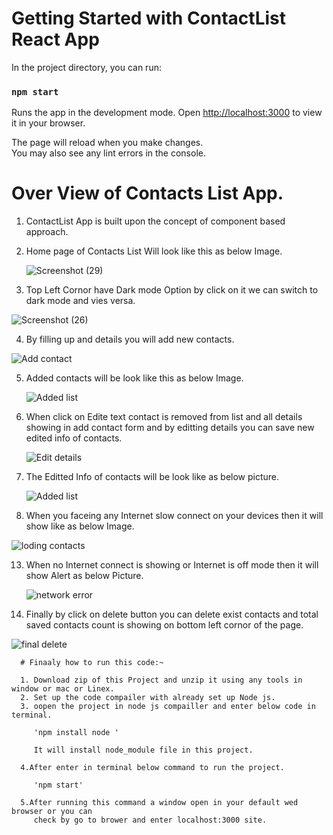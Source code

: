 # Getting Started with ContactList React App



In the project directory, you can run:

### `npm start`

Runs the app in the development mode.
Open [http://localhost:3000](http://localhost:3000) to view it in your browser.

The page will reload when you make changes.\
You may also see any lint errors in the console.

# Over View of Contacts List App.

1. ContactList App is built upon the concept of component based approach.
2. Home page of Contacts List Will look like this as below Image.
   
   ![Screenshot (29)](https://github.com/SidhiqAbu/ContactsList/assets/115681038/60f9da69-7e8f-4e71-a976-ba568c79a019)

3. Top Left Cornor have Dark mode Option by click on it we can switch to dark mode and vies versa.

![Screenshot (26)](https://github.com/SidhiqAbu/ContactsList/assets/115681038/ed528118-eb05-48f2-b02c-e83d36d30a8c)

4. By filling up and details you will add new contacts.
 
  ![Add contact](https://github.com/SidhiqAbu/ContactsList/assets/115681038/21b8c72b-1533-444a-8705-407d6f88be0e)

5. Added contacts will be look like this as below Image.

   ![Added list](https://github.com/SidhiqAbu/ContactsList/assets/115681038/bbd71187-90f6-4842-aa90-e8742e4bb7bd)

7. When click on Edite text contact is removed from list and all details showing in add contact form and by editting details you can save new edited info of contacts.

   ![Edit details](https://github.com/SidhiqAbu/ContactsList/assets/115681038/a7bfa504-7f18-4c28-9ba0-0ea6b224e372)

9. The Editted Info of contacts will be look like as below picture.

    ![Added list](https://github.com/SidhiqAbu/ContactsList/assets/115681038/76d0a6bb-a349-460a-b6ab-28731a8dbee0)

11. When you faceing any Internet slow connect on your devices then it will show like as below Image.

![loding contacts](https://github.com/SidhiqAbu/ContactsList/assets/115681038/2ecf83ae-a549-4a62-a727-8a27541222b6)

13. When no Internet connect is showing or Internet is off mode then it will show Alert as below Picture.

     ![network error](https://github.com/SidhiqAbu/ContactsList/assets/115681038/43e74812-650d-44c3-be01-79fcafcc85ee)


15. Finally by click on delete button you can delete exist contacts and total saved contacts count is showing on bottom left cornor of the page.

![final delete](https://github.com/SidhiqAbu/ContactsList/assets/115681038/e44be0b6-a3a3-494d-8fb5-7abc5ed38ea8)


      # Finaaly how to run this code:~

      1. Download zip of this Project and unzip it using any tools in window or mac or Linex.
      2. Set up the code compailer with already set up Node js.
      3. oopen the project in node js compailler and enter below code in terminal.
         
         'npm install node '

         It will install node_module file in this project.

      4.After enter in terminal below command to run the project.

         'npm start'

      5.After running this command a window open in your default wed browser or you can 
         check by go to brower and enter localhost:3000 site.
      

